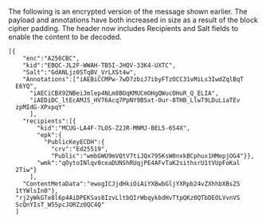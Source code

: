 
The following is an encrypted version of the message shown earlier. 
The payload and annotations have both increased in size as a result
of the block cipher padding. The header now
includes Recipients and Salt fields to enable the content to be decoded.

~~~~
[{
    "enc":"A256CBC",
    "kid":"EBQC-JL2F-WWAH-TB5I-JHQV-33K4-UXTC",
    "Salt":"GdANLjz0STqBV_VrLXSt4w",
    "Annotations":["iAEBiCCMPw-7wD7zbiJ7ibyFTzOCC31vMiLs3IwdZqlBqT
  E6YQ",
      "iAECiCBX9ZNBei3mlep4NLm8BOqKMUCmOHgQWucOHuR_Q_ELIA",
      "iAEDiDC_ltEcAMJS_HV76Acq7PpNY9BSxt-Our-8THB_LlwT9LDuLiaTEv
  zpMIdG-XPxpqY"
      ],
    "recipients":[{
        "kid":"MCUG-LA4F-7LOS-Z2JR-MNMJ-BEL5-654X",
        "epk":{
          "PublicKeyECDH":{
            "crv":"Ed25519",
            "Public":"wmbGWU9mVQtV7tiJQx795KsW0nxkBCphux1HMepjOG4"}},
        "wmk":"qOytoINlqv0ceaDUNShRUqjPE4AFvTaK2sithsrU1tVUpFoKal
  2Tiw"}
      ],
    "ContentMetaData":"ewogICJjdHkiOiAiYXBwbGljYXRpb24vZXhhbXBsZS
  1tYWlsIn0"},
  "rj2yWkGTe8l6p4AiDPEKSas8IzvLltbQIrWbqykbdHvTtpQKz0QTbDEOLVvnVS
  ScQnYIsT_W55pcJORZzOQC4Q"
  ]
~~~~

